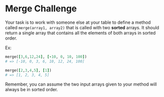 # Merge Challenge

Your task is to work with someone else at your table to define a method called `merge(array1, array2)` that is called with two **sorted** arrays. It should return a single array that contains all the elements of both arrays in sorted order.

Ex:

```ruby
merge([3,6,12,24], [-10, 0, 10, 100])
# => [-10, 0, 3, 6, 10, 12, 24, 100]

merge([2,3,4,5], [1])
# => [1, 2, 3, 4, 5]
```

Remember, you can assume the two input arrays given to your method will always be in sorted order.

